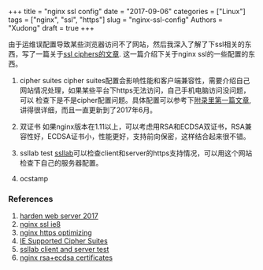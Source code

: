 +++
title = "nginx ssl config"
date = "2017-09-06"
categories = ["Linux"]
tags = ["nginx", "ssl", "https"]
slug = "nginx-ssl-config"
Authors = "Xudong"
draft = true
+++


由于运维误配置导致某些浏览器访问不了网站，然后我深入了解了下ssl相关的东西，写了一篇关于[ssl ciphers的文章]().
这一篇介绍下关于nginx ssl的一些配置的东西。

1. cipher suites
cipher suites配置会影响性能和客户端兼容性，需要介绍自己网站情况处理，如果某些平台下https无法访问，自己手机电脑访问没问题，可以
检查下是不是cipher配置问题。具体配置可以参考下[附录里第一篇文章](https://hynek.me/articles/hardening-your-web-servers-ssl-ciphers/),
讲得很详细，而且一直更新到了2017年6月。

2. 双证书
如果nginx版本在1.11以上，可以考虑用RSA和ECDSA双证书，RSA兼容性好，ECDSA证书小，性能更好，支持前向保密，这样结合起来很不错。

3. ssllab test
[ssllab](www.ssllabs.com)可以检查client和server的https支持情况，可以用这个网站检查下自己的服务器配置。

<!--more-->

4. ocstamp 


### References
1. [harden web server 2017](https://hynek.me/articles/hardening-your-web-servers-ssl-ciphers/)
2. [nginx ssl ie8](https://ablagoev.github.io/ssl/nginx/ie8/winxp/cipher/2016/12/23/ie8-winxp-nginx-ssl.html)
3. [nginx https optimizing](https://www.bjornjohansen.no/optimizing-https-nginx)
4. [IE Supported Cipher Suites](https://github.com/client9/sslassert/wiki/IE-Supported-Cipher-Suites)
5. [ssllab client and server test](https://www.ssllabs.com/projects/index.html)
6. [nginx rsa+ecdsa certificates](https://scotthelme.co.uk/hybrid-rsa-and-ecdsa-certificates-with-nginx/)
